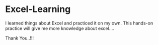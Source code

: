 # Excel-Learning


I learned things about Excel
and practiced it on my own.
This hands-on practice will give me more knowledge about excel....

Thank You..!!!
